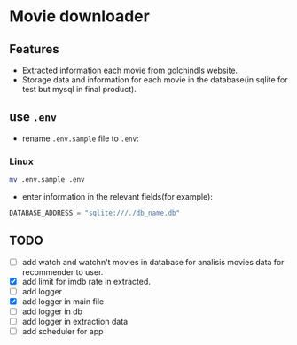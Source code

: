 # Movie downloader

## Features
- Extracted information each movie from [golchindls](https://golchindls.ir/) website.
- Storage data and information for each movie in the database(in sqlite for test but mysql in final product).

## use `.env` 
- rename `.env.sample` file to `.env`:
### Linux
```bash
mv .env.sample .env
```
- enter information in the relevant fields(for example):
```python
DATABASE_ADDRESS = "sqlite:///./db_name.db"
```

## TODO
- [ ] add watch and watchn't movies in database for analisis movies data for recommender to user.
- [X] add limit for imdb rate in extracted.
- [ ] add logger
 - [X] add logger in main file
 - [ ] add logger in db
 - [ ] add logger in extraction data
- [ ] add scheduler for app
